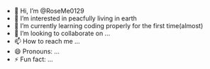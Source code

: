 - 👋 Hi, I’m @RoseMe0129
- 👀 I’m interested in peacfully living in earth
- 🌱 I’m currently learning coding properly for the first time(almost)
- 💞️ I’m looking to collaborate on ...
- 📫 How to reach me ...
- 😄 Pronouns: ...
- ⚡ Fun fact: ...

<!---
RoseMe0129/RoseMe0129 is a ✨ special ✨ repository because its `README.md` (this file) appears on your GitHub profile.
You can click the Preview link to take a look at your changes.
--->
